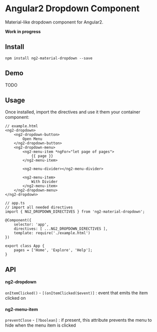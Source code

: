 # Angular2 Dropdown Component

Material-like dropdown component for Angular2.

**Work in progress**

## Install

    npm install ng2-material-dropdown --save

## Demo
TODO

## Usage

Once installed, import the directives and use it them your container component:

    // example.html
    <ng2-dropdown>
        <ng2-dropdown-button>
            Open Menu
        </ng2-dropdown-button>
        <ng2-dropdown-menu>
            <ng2-menu-item *ngFor="let page of pages">
                {{ page }}
            </ng2-menu-item>
            
            <ng2-menu-divider></ng2-menu-divider>
            
            <ng2-menu-item>
                With Divider
            </ng2-menu-item>
        </ng2-dropdown-menu>
    </ng2-dropdown>
    
    // app.ts
    // import all needed directives
    import { NG2_DROPDOWN_DIRECTIVES } from 'ng2-material-dropdown';
    
    @Component({
        selector: 'app',
        directives: [ ...NG2_DROPDOWN_DIRECTIVES ],
        template: require('./example.html')
    })
    
    export class App {
        pages = ['Home', 'Explore', 'Help'];
    }
    
 
## API

#### ng2-dropdown

`onItemClicked()` - `[(onItemClicked($event)]` : event that emits the item clicked on

#### ng2-menu-item
`preventClose` - `[?boolean]` : if present, this attribute prevents the menu to hide when the menu item is clicked
